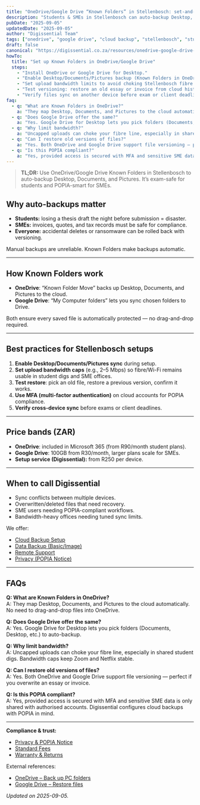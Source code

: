 ```yaml
---
title: "OneDrive/Google Drive “Known Folders” in Stellenbosch: set-and-forget backups"
description: "Students & SMEs in Stellenbosch can auto-backup Desktop, Documents, and Pictures with OneDrive or Google Drive. Safe, POPIA-aware workflows explained."
pubDate: "2025-09-05"
updatedDate: "2025-09-05"
author: "Digissential Team"
tags: ["onedrive", "google drive", "cloud backup", "stellenbosch", "students", "sme"]
draft: false
canonical: "https://digissential.co.za/resources/onedrive-google-drive-known-folders-stellenbosch/"
howTo:
  title: "Set up Known Folders in OneDrive/Google Drive"
  steps:
    - "Install OneDrive or Google Drive for Desktop."
    - "Enable Desktop/Documents/Pictures backup (Known Folders in OneDrive; My Computer folders in Google Drive)."
    - "Set upload bandwidth limits to avoid choking Stellenbosch fibre lines."
    - "Test versioning: restore an old essay or invoice from cloud history."
    - "Verify files sync on another device before exam or client deadlines."
faq:
  - q: "What are Known Folders in OneDrive?"
    a: "They map Desktop, Documents, and Pictures to the cloud automatically. No need to drag-and-drop files into OneDrive."
  - q: "Does Google Drive offer the same?"
    a: "Yes. Google Drive for Desktop lets you pick folders (Documents, Desktop, etc.) to auto-backup."
  - q: "Why limit bandwidth?"
    a: "Uncapped uploads can choke your fibre line, especially in shared student digs. Bandwidth caps keep Zoom and Netflix stable."
  - q: "Can I restore old versions of files?"
    a: "Yes. Both OneDrive and Google Drive support file versioning — perfect if you overwrite an essay or invoice."
  - q: "Is this POPIA compliant?"
    a: "Yes, provided access is secured with MFA and sensitive SME data is only shared with authorised accounts. Digissential configures cloud backups with POPIA in mind."
---
```


> **TL;DR:** Use OneDrive/Google Drive Known Folders in Stellenbosch to auto-backup Desktop, Documents, and Pictures. It’s exam-safe for students and POPIA-smart for SMEs.

## Why auto-backups matter

- **Students:** losing a thesis draft the night before submission = disaster.  
- **SMEs:** invoices, quotes, and tax records must be safe for compliance.  
- **Everyone:** accidental deletes or ransomware can be rolled back with versioning.  

Manual backups are unreliable. Known Folders make backups automatic.

---

## How Known Folders work

- **OneDrive**: “Known Folder Move” backs up Desktop, Documents, and Pictures to the cloud.  
- **Google Drive**: “My Computer folders” lets you sync chosen folders to Drive.  

Both ensure every saved file is automatically protected — no drag-and-drop required.

---

## Best practices for Stellenbosch setups

1. **Enable Desktop/Documents/Pictures sync** during setup.  
2. **Set upload bandwidth caps** (e.g., 2–5 Mbps) so fibre/Wi-Fi remains usable in student digs and SME offices.  
3. **Test restore**: pick an old file, restore a previous version, confirm it works.  
4. **Use MFA (multi-factor authentication)** on cloud accounts for POPIA compliance.  
5. **Verify cross-device sync** before exams or client deadlines.  

---

## Price bands (ZAR)

- **OneDrive**: included in Microsoft 365 (from R90/month student plans).  
- **Google Drive**: 100GB from R30/month, larger plans scale for SMEs.  
- **Setup service (Digissential):** from R250 per device.  

---

## When to call Digissential

- Sync conflicts between multiple devices.  
- Overwritten/deleted files that need recovery.  
- SME users needing POPIA-compliant workflows.  
- Bandwidth-heavy offices needing tuned sync limits.  

We offer:  
- [Cloud Backup Setup](/services/cloud-backup-setup/)  
- [Data Backup (Basic/Image)](/services/data-backup-recovery/)  
- [Remote Support](/services/remote-support-setup/)  
- [Privacy (POPIA Notice)](/legal/privacy-popia-processing-notice/)  

---

## FAQs

**Q: What are Known Folders in OneDrive?**  
A: They map Desktop, Documents, and Pictures to the cloud automatically. No need to drag-and-drop files into OneDrive.

**Q: Does Google Drive offer the same?**  
A: Yes. Google Drive for Desktop lets you pick folders (Documents, Desktop, etc.) to auto-backup.

**Q: Why limit bandwidth?**  
A: Uncapped uploads can choke your fibre line, especially in shared student digs. Bandwidth caps keep Zoom and Netflix stable.

**Q: Can I restore old versions of files?**  
A: Yes. Both OneDrive and Google Drive support file versioning — perfect if you overwrite an essay or invoice.

**Q: Is this POPIA compliant?**  
A: Yes, provided access is secured with MFA and sensitive SME data is only shared with authorised accounts. Digissential configures cloud backups with POPIA in mind.

---

**Compliance & trust:**  
- [Privacy & POPIA Notice](/legal/privacy-popia-processing-notice/)  
- [Standard Fees](/legal/standard-fees/)  
- [Warranty & Returns](/legal/warranty-returns/)  

External references:  
- [OneDrive – Back up PC folders](https://support.microsoft.com/en-us/office/back-up-your-folders-with-onedrive)  
- [Google Drive – Restore files](https://support.google.com/drive/answer/1716222)  

*Updated on 2025-09-05.*
